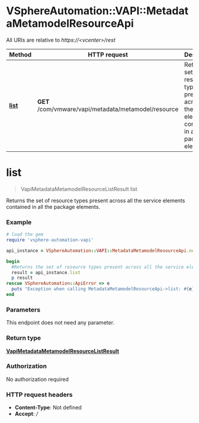 # VSphereAutomation::VAPI::MetadataMetamodelResourceApi

All URIs are relative to *https://&lt;vcenter&gt;/rest*

Method | HTTP request | Description
------------- | ------------- | -------------
[**list**](MetadataMetamodelResourceApi.md#list) | **GET** /com/vmware/vapi/metadata/metamodel/resource | Returns the set of resource types present across all the service elements contained in all the package elements.


# **list**
> VapiMetadataMetamodelResourceListResult list

Returns the set of resource types present across all the service elements contained in all the package elements.

### Example
```ruby
# load the gem
require 'vsphere-automation-vapi'

api_instance = VSphereAutomation::VAPI::MetadataMetamodelResourceApi.new

begin
  #Returns the set of resource types present across all the service elements contained in all the package elements.
  result = api_instance.list
  p result
rescue VSphereAutomation::ApiError => e
  puts "Exception when calling MetadataMetamodelResourceApi->list: #{e}"
end
```

### Parameters
This endpoint does not need any parameter.

### Return type

[**VapiMetadataMetamodelResourceListResult**](VapiMetadataMetamodelResourceListResult.md)

### Authorization

No authorization required

### HTTP request headers

 - **Content-Type**: Not defined
 - **Accept**: */*



